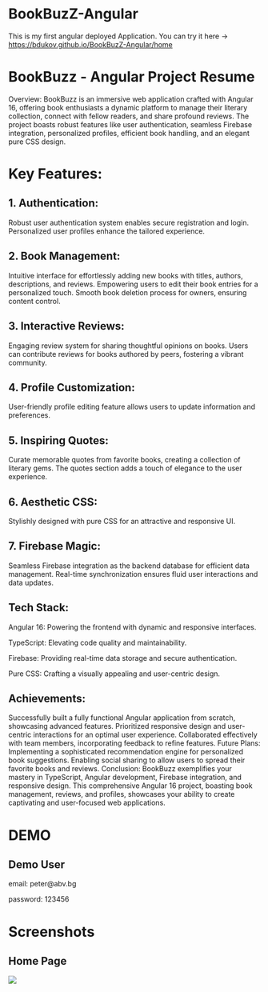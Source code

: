 # BookBuzZ-Angular

This is my first angular deployed Application. You can try it here -> https://bdukov.github.io/BookBuzZ-Angular/home

<h1>BookBuzz - Angular Project Resume</h1>
Overview:
BookBuzz is an immersive web application crafted with Angular 16, offering book enthusiasts a dynamic platform to manage their literary collection, connect with fellow readers, and share profound reviews. The project boasts robust features like user authentication, seamless Firebase integration, personalized profiles, efficient book handling, and an elegant pure CSS design.

<h1>Key Features:</h1>
<h2> 1. Authentication:   </h2>
Robust user authentication system enables secure registration and login.
Personalized user profiles enhance the tailored experience.
<h2> 2. Book Management: </h2>
Intuitive interface for effortlessly adding new books with titles, authors, descriptions, and reviews.
Empowering users to edit their book entries for a personalized touch.
Smooth book deletion process for owners, ensuring content control.
<h2> 3. Interactive Reviews:   </h2>
Engaging review system for sharing thoughtful opinions on books.
Users can contribute reviews for books authored by peers, fostering a vibrant community.
<h2> 4. Profile Customization: </h2>
User-friendly profile editing feature allows users to update information and preferences.
<h2> 5. Inspiring Quotes: </h2>
Curate memorable quotes from favorite books, creating a collection of literary gems.
The quotes section adds a touch of elegance to the user experience.
<h2> 6. Aesthetic CSS: </h2>
Stylishly designed with pure CSS for an attractive and responsive UI.
<h2> 7. Firebase Magic:  </h2>
Seamless Firebase integration as the backend database for efficient data management.
Real-time synchronization ensures fluid user interactions and data updates.
<h2> Tech Stack:  </h2>
<p> Angular 16: Powering the frontend with dynamic and responsive interfaces.  </p>
<p> TypeScript: Elevating code quality and maintainability.  </p>
<p> Firebase: Providing real-time data storage and secure authentication.    </p>
<p> Pure CSS: Crafting a visually appealing and user-centric design. </p>
<h2> Achievements:  </h2>
Successfully built a fully functional Angular application from scratch, showcasing advanced features.
Prioritized responsive design and user-centric interactions for an optimal user experience.
Collaborated effectively with team members, incorporating feedback to refine features.
Future Plans:
Implementing a sophisticated recommendation engine for personalized book suggestions.
Enabling social sharing to allow users to spread their favorite books and reviews.
Conclusion:
BookBuzz exemplifies your mastery in TypeScript, Angular development, Firebase integration, and responsive design. This comprehensive Angular 16 project, boasting book management, reviews, and profiles, showcases your ability to create captivating and user-focused web applications.

<h1> DEMO </h1>

<h2> Demo User </h2>
<p> email: peter@abv.bg </p>
<p> password: 123456</p>

<h1> Screenshots </h1>
<h2> Home Page </h2>
<img src="https://github.com/BDukov/BookBuzZ-Angular/assets/107854265/499172b9-74cf-409c-8ddd-31918b22cdf6"> </img>



